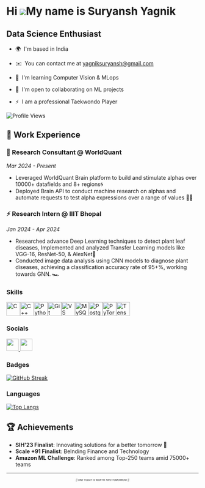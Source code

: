 Hi ![](https://user-images.githubusercontent.com/18350557/176309783-0785949b-9127-417c-8b55-ab5a4333674e.gif)My name is Suryansh Yagnik
=======================================================================================================================================

Data Science Enthusiast
-----------------------

* 🌍  I'm based in India
* ✉️  You can contact me at [yagniksuryansh@gmail.com](mailto:yagniksuryansh@gmail.com)
* 🧠  I'm learning Computer Vision & MLops
* 🤝  I'm open to collaborating on ML projects
* ⚡  I am a professional Taekwondo Player

  <div align="center">

![Profile Views](https://komarev.com/ghpvc/?username=SuryanshYagnik&color=blueviolet)

## 💼 Work Experience

### 🚀 Research Consultant @ WorldQuant
*Mar 2024 - Present*
- Leveraged WorldQuant Brain platform to build and stimulate alphas over 10000+ datafields and 8+ regions🌀
- Deployed Brain API to conduct machine research on alphas and automate requests to test alpha expressions over a
range of values 👨‍🍳

### ⚡ Research Intern @ IIIT Bhopal
*Jan 2024 - Apr 2024*
- Researched advance Deep Learning techniques to detect plant leaf diseases, Implemented and analyzed Transfer
Learning models like VGG-16, ResNet-50, & AlexNet🧈
- Conducted image data analysis using CNN models to diagnose plant diseases, achieving a classification accuracy rate
of 95+%, working towards GNN. 🏎️

### Skills


<p align="left">
<a href="https://docs.microsoft.com/en-us/cpp/?view=msvc-170" target="_blank" rel="noreferrer"><img src="https://raw.githubusercontent.com/danielcranney/readme-generator/main/public/icons/skills/c-colored.svg" width="36" height="36" alt="C" /></a><a href="https://docs.microsoft.com/en-us/cpp/?view=msvc-170" target="_blank" rel="noreferrer"><img src="https://raw.githubusercontent.com/danielcranney/readme-generator/main/public/icons/skills/cplusplus-colored.svg" width="36" height="36" alt="C++" /></a><a href="https://www.python.org/" target="_blank" rel="noreferrer"><img src="https://raw.githubusercontent.com/danielcranney/readme-generator/main/public/icons/skills/python-colored.svg" width="36" height="36" alt="Python" /></a><a href="https://git-scm.com/" target="_blank" rel="noreferrer"><img src="https://raw.githubusercontent.com/danielcranney/readme-generator/main/public/icons/skills/git-colored.svg" width="36" height="36" alt="Git" /></a><a href="https://code.visualstudio.com/" target="_blank" rel="noreferrer"><img src="https://raw.githubusercontent.com/danielcranney/readme-generator/main/public/icons/skills/visualstudiocode.svg" width="36" height="36" alt="VS Code" /></a><a href="https://www.mysql.com/" target="_blank" rel="noreferrer"><img src="https://raw.githubusercontent.com/danielcranney/readme-generator/main/public/icons/skills/mysql-colored.svg" width="36" height="36" alt="MySQL" /></a><a href="https://www.postgresql.org/" target="_blank" rel="noreferrer"><img src="https://raw.githubusercontent.com/danielcranney/readme-generator/main/public/icons/skills/postgresql-colored.svg" width="36" height="36" alt="PostgreSQL" /></a><a href="https://pytorch.org/" target="_blank" rel="noreferrer"><img src="https://raw.githubusercontent.com/danielcranney/readme-generator/main/public/icons/skills/pytorch-colored.svg" width="36" height="36" alt="PyTorch" /></a><a href="https://www.tensorflow.org/" target="_blank" rel="noreferrer"><img src="https://raw.githubusercontent.com/danielcranney/readme-generator/main/public/icons/skills/tensorflow-colored.svg" width="36" height="36" alt="TensorFlow" /></a>
</p>


### Socials

<p align="left"> <a href="https://www.github.com/SuryanshYagnik" target="_blank" rel="noreferrer"> <picture> <source media="(prefers-color-scheme: dark)" srcset="https://raw.githubusercontent.com/danielcranney/readme-generator/main/public/icons/socials/github-dark.svg" /> <source media="(prefers-color-scheme: light)" srcset="https://raw.githubusercontent.com/danielcranney/readme-generator/main/public/icons/socials/github.svg" /> <img src="https://raw.githubusercontent.com/danielcranney/readme-generator/main/public/icons/socials/github.svg" width="32" height="32" /> </picture> </a> <a href="https://www.linkedin.com/in/suryansh-yagnik-03a99b253" target="_blank" rel="noreferrer"> <picture> <source media="(prefers-color-scheme: dark)" srcset="https://raw.githubusercontent.com/danielcranney/readme-generator/main/public/icons/socials/linkedin-dark.svg" /> <source media="(prefers-color-scheme: light)" srcset="https://raw.githubusercontent.com/danielcranney/readme-generator/main/public/icons/socials/linkedin.svg" /> <img src="https://raw.githubusercontent.com/danielcranney/readme-generator/main/public/icons/socials/linkedin.svg" width="32" height="32" /> </picture> </a></p>

### Badges

[![GitHub Streak](https://streak-stats.demolab.com?user=SuryanshYagnik&theme=dark&border_radius=50)](https://git.io/streak-stats)

### Languages 
[![Top Langs](https://github-readme-stats-git-masterrstaa-rickstaa.vercel.app/api/top-langs/?username=SuryanshYagnik)](https://github.com/SuryanshYagnik/github-readme-stats)

## 🏆 Achievements

- **SIH'23 Finalist**: Innovating solutions for a better tomorrow 🚀
- **Scale +91 Finalist**: Belnding Finance and Technology
- **Amazon ML Challenge**: Ranked among Top-250 teams amid 75000+ teams

---

<p align="center" style="font-size: 0.4rem;">
  <i>|| ONE TODAY IS WORTH TWO TOMORROW ||</i>
</p>
    

